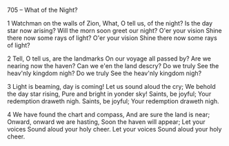 705 – What of the Night?


1
Watchman on the walls of Zion,
What, O tell us, of the night?
Is the day star now arising?
Will the morn soon greet our night?
O'er your vision
Shine there now some rays of light?
O'er your vision
Shine there now some rays of light?

2
Tell, O tell us, are the landmarks
On our voyage all passed by?
Are we nearing now the haven?
Can we e'en the land descry?
Do we truly
See the heav'nly kingdom nigh?
Do we truly
See the heav'nly kingdom nigh?

3
Light is beaming, day is coming!
Let us sound aloud the cry;
We behold the day star rising,
Pure and bright in yonder sky!
Saints, be joyful;
Your redemption draweth nigh.
Saints, be joyful;
Your redemption draweth nigh.

4
We have found the chart and compass,
And are sure the land is near;
Onward, onward we are hasting,
Soon the haven will appear;
Let your voices
Sound aloud your holy cheer.
Let your voices
Sound aloud your holy cheer.
